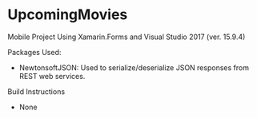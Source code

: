 # UpcomingMovies

Mobile Project Using Xamarin.Forms and Visual Studio 2017 (ver. 15.9.4)

Packages Used:
 - NewtonsoftJSON: Used to serialize/deserialize JSON responses from REST web services.
 
Build Instructions
 - None

